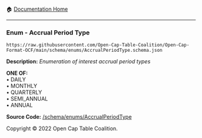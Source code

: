 :house: [Documentation Home](../../home/xudiera/code/README.md)

---

### Enum - Accrual Period Type

`https://raw.githubusercontent.com/Open-Cap-Table-Coalition/Open-Cap-Format-OCF/main/schema/enums/AccrualPeriodType.schema.json`

**Description:** _Enumeration of interest accrual period types_

**ONE OF:**</br>&bull; DAILY </br>&bull; MONTHLY </br>&bull; QUARTERLY </br>&bull; SEMI_ANNUAL </br>&bull; ANNUAL

**Source Code:** [/schema/enums/AccrualPeriodType](../../../../../../../../schema/enums/AccrualPeriodType.schema.json)

Copyright © 2022 Open Cap Table Coalition.
